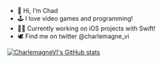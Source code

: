 - 👋 Hi, I’m Chad
- 🕹 I love video games and programming!
- 👨‍💻 Currently working on iOS projects with Swift!
- 🕊 Find me on twitter @charlemagne_vi

<!---
CharlemagneVI/CharlemagneVI is a ✨ special ✨ repository because its `README.md` (this file) appears on your GitHub profile.
You can click the Preview link to take a look at your changes.
--->

[![CharlemagneVI's GitHub stats](https://github-readme-stats.vercel.app/api?username=charlemagnevi&count_private=true&show_icons=true&hide_title=true)](https://github.com/anuraghazra/github-readme-stats)
